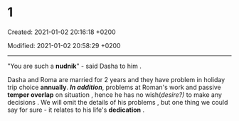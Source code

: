 # 1

Created: 2021-01-02 20:16:18 +0200

Modified: 2021-01-02 20:58:29 +0200

---


"You are such a **nudnik**" - said Dasha to him .

Dasha and Roma are married for 2 years and they have problem in holiday trip choice **annually**. ***In addition***, problems at Roman's work and passive **temper overlap** on situation , hence he has no wish(*desire?)* to make any decisions . We will omit the details of his problems , but one thing we could say for sure - it relates to his life's **dedication** .
